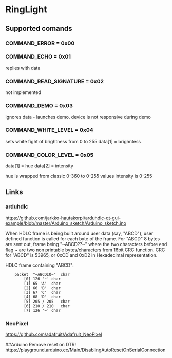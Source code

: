 # RingLight

## Supported comands
  
###     COMMAND_ERROR = 0x00
###    COMMAND_ECHO = 0x01
replies with data
###    COMMAND_READ_SIGNATURE = 0x02
not implemented
###    COMMAND_DEMO = 0x03
ignores data - launches demo. device is not responsive during demo
###    COMMAND_WHITE_LEVEL = 0x04
sets white fight of brightness from 0 to 255
data[1] = brighntess
###    COMMAND_COLOR_LEVEL = 0x05
data[1] = hue
data[2] = intensity

hue is wrapped from classic 0-360  to 0-255 values
intensity is 0-255

## Links
### arduhdlc
https://github.com/jarkko-hautakorpi/arduhdlc-qt-gui-example/blob/master/Arduino_sketch/Arduino_sketch.ino

When HDLC frame is being built around user data (say, "ABCD"), user defined function is called for each byte of the frame. For "ABCD" 8 bytes are sent out, frame being "~ABCD??~" where the two characters before end flag ~ are two non printable bytes/characters from 16bit CRC function. CRC for "ABCD" is 53965, or 0xCD and 0xD2 in Hexadecimal representation.

HDLC frame containing "ABCD":

		packet	"~ABCDÍÒ~"	char
			[0]	126 '~'	char
			[1]	65 'A'	char
			[2]	66 'B'	char
			[3]	67 'C'	char
			[4]	68 'D'	char
			[5]	205 / 205	char
			[6]	210 / 210	char
			[7]	126 '~'	char
      
      
### NeoPixel
https://github.com/adafruit/Adafruit_NeoPixel

##Arduino
Remove reset on DTR!
https://playground.arduino.cc/Main/DisablingAutoResetOnSerialConnection

